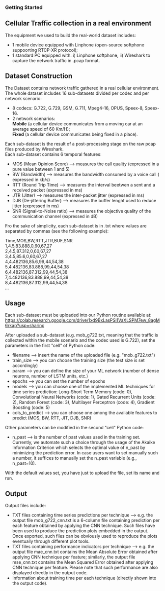 ### Getting Started

## Cellular Traffic collection in a real environment

The equipment we used to build the real-world dataset includes:
- 1 mobile device equipped with Linphone (open-source softphone suppoorting RTCP-XR protocol);
- 1 standard PC equipped with: i) Linphone softphone, ii) Wireshark to capture the network traffic in .pcap format.

## Dataset Construction

The Dataset contains network traffic gathered in a real cellular environment.  
The whole dataset includes 16 sub-datasets divided per codec and per network scenario:
- 8 codecs: G.722, G.729, GSM, G.711, Mpeg4-16, OPUS, Speex-8, Speex-16.
- 2 network scenarios:  
   **Mobile** (a cellular device communicates from a moving car at an average speed of 60 Km/H);  
   **Fixed** (a cellular device communicates being fixed in a place).

Each sub-dataset is the result of a post-processing stage on the raw pcap files produced by Wireshark.  
Each sub-dataset contains 6 temporal features:
- MOS (Mean Opinion Score) --> measures the call quality (expressed in a pure value between 1 and 5)
- BW (Bandwidth) --> measures the bandwidth consumed by a voice call ( expressed in kb/s)
- RTT (Round Trip Time) --> measures the interval beetwen a sent and a received packet (expressed in ms)
- JTR (Jitter) --> measures the inter-packet jitter (expressed in ms)
- DJB (De-jittering Buffer) --> measures the buffer lenght used to reduce jitter (expressed in ms)
- SNR (Signal-to-Noise ratio) --> measures the objective quality of the communication channel (expressed in dB)

Fro the sake of simplicity, each sub-dataset is in .txt where values are separated by commas (see the following example): 

Time,MOS,BW,RTT,JTR,BUF,SNR  
1,4.5,83.888,0,60,67,27  
2,4.5,87.312,0,60,67,27  
3,4.5,85.6,0,60,67,27  
4,4.482136,85.6,99,44,54,38  
5,4.482136,83.888,99,44,54,38  
6,4.482136,87.312,99,44,54,38  
7,4.482136,83.888,99,44,54,38  
8,4.482136,87.312,99,44,54,38  
...

## Usage

Each sub-dataset must be uploaded into our Python routine available at:  
https://colab.research.google.com/drive/1xd9BxLasPSi1VaXLSPM7ew_8agM6rkap?usp=sharing

After uploaded a sub-dataset (e.g. mob_g722.txt, meaning that the traffic is collected within the mobile scenario and the codec used is G.722), set the parameters in the first "cell" of Python code:  

- filename --> insert the name of the uploaded file (e.g. "mob_g722.txt")
- train_size --> you can choose the training size (the test size is set accordingly) 
- param --> you can define the size of your ML network (number of dense neurons, number of LSTM units, etc.)  
- epochs --> you can set the number of epochs  
- models --> you can choose one of the implemented ML techniques for time series prediction: Long-Short Term Memory (code: 0), Convolutional Neural Networks (code: 1), Gated Recurrent Units (code: 2), Random Forest (code: 3), Multilayer Perceptron (code: 4), Gradient Boosting (code: 5) 
- cols_to_predict --> you can choose one among the available features to predict (MOS, BW, RTT, JIT, DJB, SNR)

Other parameters can be modified in the second "cell" Python code:
- n_past --> is the number of past values used in the training set. Currently, we automate such a choice through the usage of the Akaike Information Criterion which selects the optimal value of n_past by minimizing the prediction error. In case users want to set manually such a number, it suffices to manually set the n_past variable (e.g., n_past=10).

With the default values set, you have just to upload the file, set its name and run.

## Output

Output files include:  
- TXT files containing time series predictions per technique --> e.g. the output file mob_g722_cnn.txt is a 6-column file containing prediction per each feature obtained by applying the CNN technique. Such files have been used to produce the prediction plots embedded in the output. Once exported, such files can be obviously used to reproduce the plots eventually through different plot tools.  
- TXT files containing performance indicators per technique --> e.g. the output file mae_cnn.txt contains the Mean Absolute Error obtained after applying CNN technique per feature; similarly, the output file mse_cnn.txt contains the Mean Squared Error obtained after applying CNN technique per feature. Please note that such performance are also displayed directly in the output code.  
- Information about training time per each technique (directly shown into the output code). 

